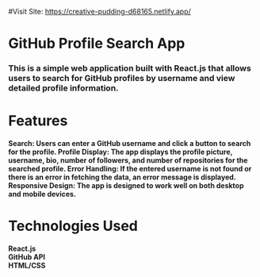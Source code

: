 #Visit Site: https://creative-pudding-d68165.netlify.app/
 
# GitHub Profile Search App
<h3>This is a simple web application built with React.js that allows users to search for GitHub profiles by username and view detailed profile information. </h3>

<h1>Features</h1>
<h4>Search: Users can enter a GitHub username and click a button to search for the profile.
Profile Display: The app displays the profile picture, username, bio, number of followers, and number of repositories for the searched profile.
Error Handling: If the entered username is not found or there is an error in fetching the data, an error message is displayed.
Responsive Design: The app is designed to work well on both desktop and mobile devices.</h4>
<h1>Technologies Used</h1>
<h4>React.js<br>
GitHub API<br>
HTML/CSS</h4>

